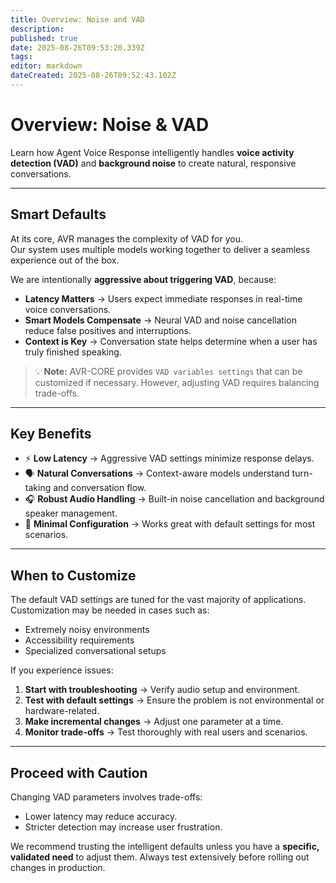 ```yaml
---
title: Overview: Noise and VAD
description: 
published: true
date: 2025-08-26T09:53:20.339Z
tags: 
editor: markdown
dateCreated: 2025-08-26T09:52:43.102Z
---
```


# Overview: Noise & VAD

Learn how Agent Voice Response intelligently handles **voice activity detection (VAD)** and **background noise** to create natural, responsive conversations.

---

## Smart Defaults

At its core, AVR manages the complexity of VAD for you.  
Our system uses multiple models working together to deliver a seamless experience out of the box.

We are intentionally **aggressive about triggering VAD**, because:

- **Latency Matters** → Users expect immediate responses in real-time voice conversations.  
- **Smart Models Compensate** → Neural VAD and noise cancellation reduce false positives and interruptions.  
- **Context is Key** → Conversation state helps determine when a user has truly finished speaking.  

> 💡 **Note:** AVR-CORE provides `VAD variables settings` that can be customized if necessary. However, adjusting VAD requires balancing trade-offs.

---

## Key Benefits

- ⚡ **Low Latency** → Aggressive VAD settings minimize response delays.  
- 🗣️ **Natural Conversations** → Context-aware models understand turn-taking and conversation flow.  
- 🎧 **Robust Audio Handling** → Built-in noise cancellation and background speaker management.  
- 🔧 **Minimal Configuration** → Works great with default settings for most scenarios.  

---

## When to Customize

The default VAD settings are tuned for the vast majority of applications.  
Customization may be needed in cases such as:

- Extremely noisy environments  
- Accessibility requirements  
- Specialized conversational setups  

If you experience issues:

1. **Start with troubleshooting** → Verify audio setup and environment.  
2. **Test with default settings** → Ensure the problem is not environmental or hardware-related.  
3. **Make incremental changes** → Adjust one parameter at a time.  
4. **Monitor trade-offs** → Test thoroughly with real users and scenarios.  

---

## Proceed with Caution

Changing VAD parameters involves trade-offs:  
- Lower latency may reduce accuracy.  
- Stricter detection may increase user frustration.  

We recommend trusting the intelligent defaults unless you have a **specific, validated need** to adjust them. Always test extensively before rolling out changes in production.  